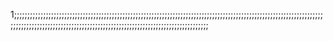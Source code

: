 1;;;;;;;;;;;;;;;;;;;;;;;;;;;;;;;;;;;;;;;;;;;;;;;;;;;;;;;;;;;;;;;;;;;;;;;;;;;;;;;;;;;;;;;;;;;;;;;;;;;;;;;;;;;;;;;;;;;;;;;;;;;;;;;;;;;;;;;;;;;;;;;;;;;;;;;;;;;;;;;;;;;;;;;;;;;;;;;;;;;;;;;;;;;;;;;;

